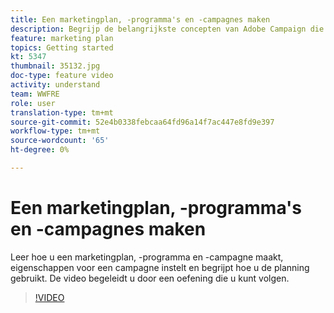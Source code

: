 ```yaml
---
title: Een marketingplan, -programma's en -campagnes maken
description: Begrijp de belangrijkste concepten van Adobe Campaign die effectief helpen, kanaalmarketing campagnes plannen uitvoeren en meten.
feature: marketing plan
topics: Getting started
kt: 5347
thumbnail: 35132.jpg
doc-type: feature video
activity: understand
team: WWFRE
role: user
translation-type: tm+mt
source-git-commit: 52e4b0338febcaa64fd96a14f7ac447e8fd9e397
workflow-type: tm+mt
source-wordcount: '65'
ht-degree: 0%

---
```



# Een marketingplan, -programma&#39;s en -campagnes maken

Leer hoe u een marketingplan, -programma en -campagne maakt, eigenschappen voor een campagne instelt en begrijpt hoe u de planning gebruikt.
De video begeleidt u door een oefening die u kunt volgen.

>[!VIDEO](https://video.tv.adobe.com/v/35132?quality=12)
